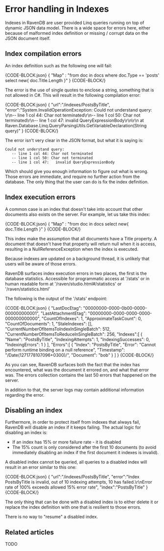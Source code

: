 # Error handling in Indexes

Indexes in RavenDB are user provided Linq queries running on top of dynamic JSON data model. There is a wide space for errors here, either because of malformed index definition or missing / corrupt data on the JSON document itself.

## Index compilation errors

An index definition such as the following one will fail:

{CODE-BLOCK:json}
    { "Map" : "from doc in docs where doc.Type == 'posts' select new{ doc.Title.Length }" }
{CODE-BLOCK/}

The error is the use of single quotes to enclose a string, something that is not allowed in C#. This will result in the following compilation error:

{CODE-BLOCK:json}
    {
           "url":"/indexes/PostsByTitle",
           "error":"System.InvalidOperationException: Could not understand query: \r\n-- line 1 col 44: Char not terminated\r\n-- line 1 col 50: Char not terminated\r\n-- line 1 col 47: 
                              invalid QueryExpressionBody\r\n\r\n     at Raven.Database.Linq.QueryParsingUtils.GetVariableDeclaration(String query)"
    }
{CODE-BLOCK/}

The error isn't very clear in the JSON format, but what it is saying is:

    Could not understand query: 
       -- line 1 col 44: Char not terminated
       -- line 1 col 50: Char not terminated
       -- line 1 col 47:   invalid QueryExpressionBody
    
Which should give you enough information to figure out what is wrong. Those errors are immediate, and require no further action from the database. The only thing that the user can do is fix the index definition.

## Index execution errors

A common case is an index that doesn't take into account that other documents also exists on the server. For example, let us take this index:

{CODE-BLOCK:json}
    { "Map" : "from doc in docs select new{ doc.Title.Length }" }
{CODE-BLOCK/}

This index make the assumption that all documents have a Title property. A document that doesn't have that property will return null when it is access, resulting in a NullReferenceException when the index is executed.

Because indexes are updated on a background thread, it is unlikely that users will be aware of those errors.  

RavenDB surfaces index execution errors in two places, the first is the database statistics. Accessible for programmatic access at '/stats' or in human readable form at '/raven/studio.html#/statistics' or '/raven/statistics.html'

The following is the output of the '/stats' endpoint:  

{CODE-BLOCK:json}
	{
		"LastDocEtag": "00000000-0000-0b00-0000-000000000001",
		"LastAttachmentEtag": "00000000-0000-0000-0000-000000000000",
		"CountOfIndexes": 1,
		"ApproximateTaskCount": 0,
		"CountOfDocuments": 1,
		"StaleIndexes": [],
		"CurrentNumberOfItemsToIndexInSingleBatch": 512,
		"CurrentNumberOfItemsToReduceInSingleBatch": 256,
		"Indexes":[
			{
				"Name": "PostsByTitle",
				"IndexingAttempts": 1,
				"IndexingSuccesses": 0,
				"IndexingErrors": 1
			}
		],
		"Errors":[
			{
				"Index": "PostsByTitle",
				"Error": "Cannot   perform   runtime   binding   on   a   null   reference",
				"Timestamp": "\/Date(1271778107096+0300)\/",
				"Document": "bob"
			}
		]
	}
{CODE-BLOCK/}

As you can see, RavenDB surfaces both the fact that the index has encountered, what was the document it errored on,    and what that error was. The errors collection contains the last 50 errors that happened on the server.

In addition to that, the server logs may contain additional information regarding the error.

## Disabling an index

Furthermore, in order to protect itself from indexes that always fail, RavenDB will disable an index if it keeps failing. The actual logic for disabling an index is:

* If an index has 15% or more failure rate - it is disabled
* The 15% count is only considered after the first 10 documents (to avoid immediately disabling an index if the first document it indexes is invalid).

A disabled index cannot be queried, all queries to a disabled index will result in an error similar to this one:

{CODE-BLOCK:json}
    {
             "url":"/indexes/PostsByTitle",
             "error":"Index   PostsByTitle   is   invalid,   out   of   10   indexing   attempts,   10   has   failed.\r\nError   rate   of   100%   exceeds   allowed   15%   error   rate",
             "index":"PostsByTitle"
    }
{CODE-BLOCK/}

The only thing that can be done with a disabled index is to either delete it or replace the index definition with one that is resilient to those errors.

There is no way to "resume" a disabled index.

## Related articles

TODO